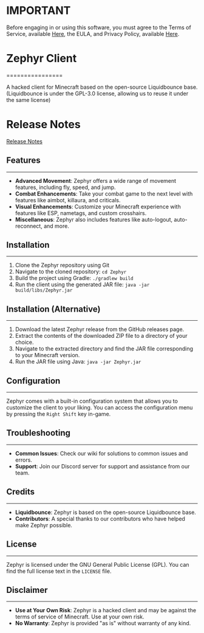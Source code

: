 # IMPORTANT
Before engaging in or using this software, you must agree to the Terms of Service, available [Here](/TermsOfService.md), the EULA, and Privacy Policy, available [Here](/PrivacyPolicy.md).

# Zephyr Client
================

A hacked client for Minecraft based on the open-source Liquidbounce base. (Liquidbounce is under the GPL-3.0 license, allowing us to reuse it under the same license)

# Release Notes
[Release Notes](/releasenotes.md)

## Features
------------

*   **Advanced Movement**: Zephyr offers a wide range of movement features, including fly, speed, and jump.
*   **Combat Enhancements**: Take your combat game to the next level with features like aimbot, killaura, and criticals.
*   **Visual Enhancements**: Customize your Minecraft experience with features like ESP, nametags, and custom crosshairs.
*   **Miscellaneous**: Zephyr also includes features like auto-logout, auto-reconnect, and more.

## Installation
------------

1.  Clone the Zephyr repository using Git
2.  Navigate to the cloned repository: `cd Zephyr`
3.  Build the project using Gradle: `./gradlew build`
4.  Run the client using the generated JAR file: `java -jar build/libs/Zephyr.jar`

## Installation (Alternative)
------------------------------
1.  Download the latest Zephyr release from the GitHub releases page.
2.  Extract the contents of the downloaded ZIP file to a directory of your choice.
3.  Navigate to the extracted directory and find the JAR file corresponding to your Minecraft version.
4.  Run the JAR file using Java: `java -jar Zephyr.jar`

## Configuration
-------------

Zephyr comes with a built-in configuration system that allows you to customize the client to your liking. You can access the configuration menu by pressing the `Right Shift` key in-game.

## Troubleshooting
-------------

*   **Common Issues**: Check our wiki for solutions to common issues and errors.
*   **Support**: Join our Discord server for support and assistance from our team.

## Credits
--------

*   **Liquidbounce**: Zephyr is based on the open-source Liquidbounce base.
*   **Contributors**: A special thanks to our contributors who have helped make Zephyr possible.

## License
-------

Zephyr is licensed under the GNU General Public License (GPL). You can find the full license text in the `LICENSE` file.

## Disclaimer
------------

*   **Use at Your Own Risk**: Zephyr is a hacked client and may be against the terms of service of Minecraft. Use at your own risk.
*   **No Warranty**: Zephyr is provided "as is" without warranty of any kind.

